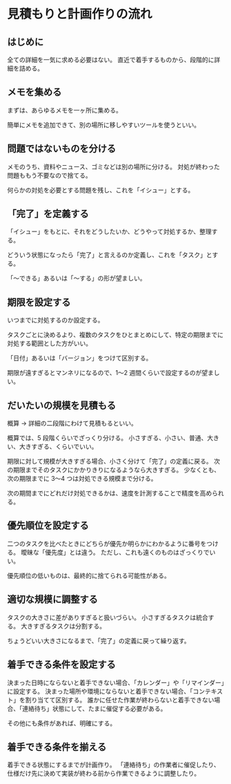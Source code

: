 # 見積もりと計画作りの流れ

## はじめに

全ての詳細を一気に求める必要はない。
直近で着手するものから、段階的に詳細を詰める。

## メモを集める

まずは、あらゆるメモを一ヶ所に集める。

簡単にメモを追加できて、別の場所に移しやすいツールを使うといい。

## 問題ではないものを分ける

メモのうち、資料やニュース、ゴミなどは別の場所に分ける。
対処が終わった問題ももう不要なので捨てる。

何らかの対処を必要とする問題を残し、これを「イシュー」とする。

## 「完了」を定義する

「イシュー」をもとに、それをどうしたいか、どうやって対処するか、整理する。

どういう状態になったら「完了」と言えるのか定義し、これを「タスク」とする。

「〜できる」あるいは「〜する」の形が望ましい。

## 期限を設定する

いつまでに対処するのか設定する。

タスクごとに決めるより、複数のタスクをひとまとめにして、特定の期限までに対処する範囲とした方がいい。

「日付」あるいは「バージョン」をつけて区別する。

期限が遠すぎるとマンネリになるので、1〜2 週間くらいで設定するのが望ましい。

## だいたいの規模を見積もる

概算 → 詳細の二段階にわけて見積もるといい。

概算では、5 段階くらいでざっくり分ける。
小さすぎる、小さい、普通、大きい、大きすぎる、くらいでいい。

期限に対して規模が大きすぎる場合、小さく分けて「完了」の定義に戻る。
次の期限までそのタスクにかかりきりになるようなら大きすぎる。
少なくとも、次の期限までに 3〜4 つは対処できる規模まで分ける。

次の期間までにどれだけ対処できるかは、速度を計測することで精度を高められる。

## 優先順位を設定する

二つのタスクを比べたときにどちらが優先か明らかにわかるように番号をつける。
曖昧な「優先度」とは違う。
ただし、これも遠くのものはざっくりでいい。

優先順位の低いものは、最終的に捨てられる可能性がある。

## 適切な規模に調整する

タスクの大きさに差がありすぎると扱いづらい。
小さすぎるタスクは統合する。
大きすぎるタスクは分割する。

ちょうどいい大きさになるまで、「完了」の定義に戻って繰り返す。

## 着手できる条件を設定する

決まった日時にならないと着手できない場合、「カレンダー」や「リマインダー」に設定する。
決まった場所や環境にならないと着手できない場合、「コンテキスト」を割り当てて区別する。
誰かに任せた作業が終わらないと着手できない場合、「連絡待ち」状態にして、たまに催促する必要がある。

その他にも条件があれば、明確にする。

## 着手できる条件を揃える

着手できる状態にするまでが計画作り。
「連絡待ち」の作業者に催促したり、仕様だけ先に決めて実装が終わる前から作業できるように調整したり。
